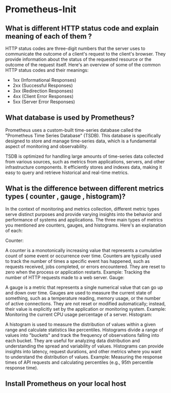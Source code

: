 # Prometheus-Init

## What is different HTTP status code and explain meaning of each of them ?

HTTP status codes are three-digit numbers that the server uses to communicate the outcome of a client's request to the client's browser. They provide information about the status of the requested resource or the outcome of the request itself. Here's an overview of some of the common HTTP status codes and their meanings:
  * 1xx (Informational Responses)
  * 2xx (Successful Responses)
  * 3xx (Redirection Responses)
  * 4xx (Client Error Responses)
  * 5xx (Server Error Responses)

## What database is used by Prometheus?
Prometheus uses a custom-built time-series database called the "Prometheus Time Series Database" (TSDB). This database is specifically designed to store and manage time-series data, which is a fundamental aspect of monitoring and observability.

TSDB is optimized for handling large amounts of time-series data collected from various sources, such as metrics from applications, servers, and other infrastructure components. It efficiently stores and indexes data, making it easy to query and retrieve historical and real-time metrics.

## What is the difference between different metrics types ( counter , gauge , histogram)?
In the context of monitoring and metrics collection, different metric types serve distinct purposes and provide varying insights into the behavior and performance of systems and applications. The three main types of metrics you mentioned are counters, gauges, and histograms. Here's an explanation of each:

Counter:

A counter is a monotonically increasing value that represents a cumulative count of some event or occurrence over time.
Counters are typically used to track the number of times a specific event has happened, such as requests received, jobs completed, or errors encountered.
They are reset to zero when the process or application restarts.
Example: Tracking the number of HTTP requests made to a web server.
Gauge:

A gauge is a metric that represents a single numerical value that can go up and down over time.
Gauges are used to measure the current state of something, such as a temperature reading, memory usage, or the number of active connections.
They are not reset or modified automatically; instead, their value is explicitly set by the application or monitoring system.
Example: Monitoring the current CPU usage percentage of a server.
Histogram:

A histogram is used to measure the distribution of values within a given range and calculate statistics like percentiles.
Histograms divide a range of values into "buckets" and track the frequency of observations falling into each bucket.
They are useful for analyzing data distribution and understanding the spread and variability of values.
Histograms can provide insights into latency, request durations, and other metrics where you want to understand the distribution of values.
Example: Measuring the response times of API requests and calculating percentiles (e.g., 95th percentile response time).

## Install Prometheus on your local host
